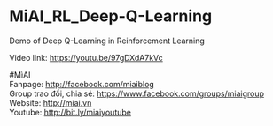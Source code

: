 # MiAI_RL_Deep-Q-Learning
Demo of Deep Q-Learning in Reinforcement Learning

Video link:  https://youtu.be/97gDXdA7kVc

#MìAI <br>
Fanpage: http://facebook.com/miaiblog<br>
Group trao đổi, chia sẻ: https://www.facebook.com/groups/miaigroup<br>
Website: http://miai.vn<br>
Youtube: http://bit.ly/miaiyoutube<br>
